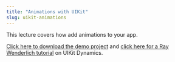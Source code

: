 ```yaml
---
title: "Animations with UIKit"
slug: uikit-animations
---
```


This lecture covers how add animations to your app.

[Click here to download the demo project](https://github.com/MakeSchool/Animations-Swift/archive/master.zip) and [click here for a Ray Wenderlich tutorial](http://www.raywenderlich.com/76147/uikit-dynamics-tutorial-swift) on UIKit Dynamics.